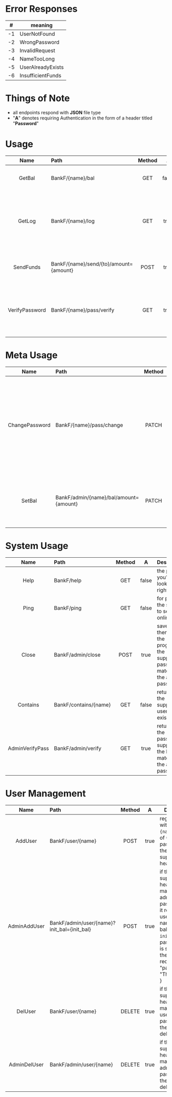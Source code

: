 # Error Responses

| #   | meaning           |
| --- | ----------------- |
| -1  | UserNotFound      |
| -2  | WrongPassword     |
| -3  | InvalidRequest    |
| -4  | NameTooLong       |
| -5  | UserAlreadyExists |
| -6  | InsufficientFunds |

# Things of Note

- all endpoints respond with **JSON** file type
- "**A**" denotes requiring Authentication in the form of a header titled "**Password**"

# Usage

|      Name      | Path                                   | Method |   A   | Description                                                                                        |
| :------------: | :------------------------------------- | :----: | :---: | -------------------------------------------------------------------------------------------------- |
|     GetBal     | BankF/{name}/bal                       |  GET   | false | returns the balance of a given user `{name}`                                                       |
|     GetLog     | BankF/{name}/log                       |  GET   | true  | returns a list of last `n` number of transactions (configurable in CCash webserver) of a given user `{name}` |
|   SendFunds    | BankF/{name}/send/{to}/amount={amount} |  POST  | true  | sends `{amount}` from user `{name}` to user `{to}`                                                 |
| VerifyPassword | BankF/{name}/pass/verify               |  GET   | true  | returns `1` if the supplied user `{name}`'s password matches the password supplied in the header   |

# Meta Usage

|      Name      | Path                                   | Method |  A   | Description                                                                                                                                                                                            |
| :------------: | :------------------------------------- | :----: | :--: | ------------------------------------------------------------------------------------------------------------------------------------------------------------------------------------------------------ |
| ChangePassword | BankF/{name}/pass/change               | PATCH  | true | if the password supplied in the header matches the user `{name}`'s password, the user's password is changed to the one given in the body, with a key of `password`. i.e. { "password": "NewPassword" } |
|     SetBal     | BankF/admin/{name}/bal/amount={amount} | PATCH  | true | sets the balance of a give user `{name}` if the supplied password matches the admin password                                                                                                           |

# System Usage

|      Name       | Path                  | Method |   A   | Description                                                                           |
| :-------------: | :-------------------- | :----: | :---: | ------------------------------------------------------------------------------------- |
|      Help       | BankF/help            |  GET   | false | the page you're looking at right now!                                                 |
|      Ping       | BankF/ping            |  GET   | false | for pinging the server to see if its online                                           |
|      Close      | BankF/admin/close     |  POST  | true  | saves and then closes the program if the supplied password matches the admin password |
|    Contains     | BankF/contains/{name} |  GET   | false | returns `1` if the supplied user `{name}` exists                                      |
| AdminVerifyPass | BankF/admin/verify    |  GET   | true  | returns `1` if the password supplied in the header matches the admin password         |

# User Management

|     Name     | Path                                        | Method |  A   | Description                                                                                                                                                                                                                              |
| :----------: | :------------------------------------------ | :----: | :--: | ---------------------------------------------------------------------------------------------------------------------------------------------------------------------------------------------------------------------------------------- |
|   AddUser    | BankF/user/{name}                           |  POST  | true | registers a user with the name `{name}`, balance of 0 and a password of the password supplied in the header                                                                                                                              |
| AdminAddUser | BankF/admin/user/{name}?init_bal={init_bal} |  POST  | true | if the password supplied in the header matches the admin password, then it registers a user with the name `{name}`, balance of `init_bal` and a password that is supplied in the body of the request. i.e. { "password": "ThePassword" } |
|   DelUser    | BankF/user/{name}                           | DELETE | true | if the password supplied in the header matches the user `{name}`'s password, then the user is deleted                                                                                                                                    |
| AdminDelUser | BankF/admin/user/{name}                     | DELETE | true | if the password supplied in the header matches the admin password, then the user is deleted                                                                                                                                              |
